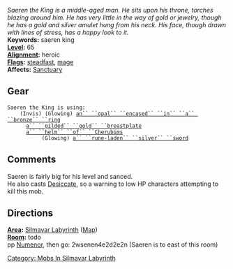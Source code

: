 *Saeren the King is a middle-aged man. He sits upon his throne, torches
blazing around him. He has very little in the way of gold or jewelry,
though he has a gold and silver amulet hung from his neck. His face,
though drawn with lines of stress, has a happy look to it.*  
**Keywords:** saeren king  
**[Level](Level.md "wikilink"):** 65  
**[Alignment](Alignment.md "wikilink"):** heroic  
**[Flags](:Category:_Mob_Types.md "wikilink"):**
[steadfast](Sentinel_Mobs.md "wikilink"),
[mage](Spellcasting_Mobs.md "wikilink")  
**Affects:** [Sanctuary](Sanctuary "wikilink")  

## Gear

`Saeren the King is using:`  
<worn on finger>`    (Invis) (Glowing) `[`an`` ``opal`` ``encased`` ``in`` ``a`` ``bronze`` ``ring`](Opal_Encased_In_A_Bronze_Ring.md "wikilink")  
<worn on body>`      `[`a`` ``gilded`` ``gold`` ``breastplate`](Gilded_Gold_Breastplate.md "wikilink")  
<worn on head>`      `[`a`` ``helm`` ``of`` ``Cherubims`](Helm_Of_Cherubims.md "wikilink")  
<wielded>`           (Glowing) `[`a`` ``rune-laden`` ``silver`` ``sword`](Rune-Laden_Silver_Sword.md "wikilink")

## Comments

Saeren is fairly big for his level and sanced.  
He also casts [Desiccate](Desiccate "wikilink"), so a warning to low HP
characters attempting to kill this mob.

## Directions

**[Area](:Category:_Areas.md "wikilink"):** [Silmavar
Labyrinth](:Category:_Silmavar_Labyrinth.md "wikilink")
([Map](Silmavar_Labyrinth_Map.md "wikilink"))  
**[Room](:Category:_Rooms.md "wikilink"):** todo  
pp [Numenor](Numenor_The_Lich.md "wikilink"), then go: 2wsenen4e2d2e2n
(Saeren is to east of this room)  

[Category: Mobs In Silmavar
Labyrinth](Category:_Mobs_In_Silmavar_Labyrinth "wikilink")
